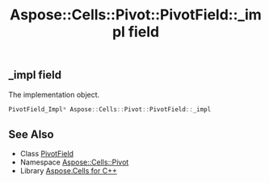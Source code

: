 ﻿---
title: Aspose::Cells::Pivot::PivotField::_impl field
linktitle: _impl
second_title: Aspose.Cells for C++ API Reference
description: 'Aspose::Cells::Pivot::PivotField::_impl field. The implementation object in C++.'
type: docs
weight: 9700
url: /cpp/aspose.cells.pivot/pivotfield/_impl/
---
## _impl field


The implementation object.

```cpp
PivotField_Impl* Aspose::Cells::Pivot::PivotField::_impl
```

## See Also

* Class [PivotField](../)
* Namespace [Aspose::Cells::Pivot](../../)
* Library [Aspose.Cells for C++](../../../)
